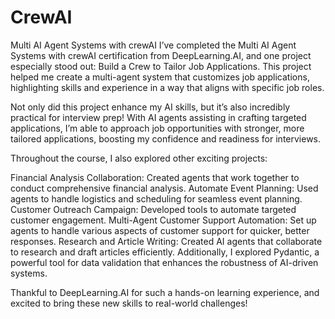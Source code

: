 # CrewAI
Multi AI Agent Systems with crewAI
I’ve completed the Multi AI Agent Systems with crewAI certification from DeepLearning.AI, and one project especially stood out: Build a Crew to Tailor Job Applications. This project helped me create a multi-agent system that customizes job applications, highlighting skills and experience in a way that aligns with specific job roles.

Not only did this project enhance my AI skills, but it’s also incredibly practical for interview prep! With AI agents assisting in crafting targeted applications, I’m able to approach job opportunities with stronger, more tailored applications, boosting my confidence and readiness for interviews.

Throughout the course, I also explored other exciting projects:

Financial Analysis Collaboration: Created agents that work together to conduct comprehensive financial analysis.
Automate Event Planning: Used agents to handle logistics and scheduling for seamless event planning.
Customer Outreach Campaign: Developed tools to automate targeted customer engagement.
Multi-Agent Customer Support Automation: Set up agents to handle various aspects of customer support for quicker, better responses.
Research and Article Writing: Created AI agents that collaborate to research and draft articles efficiently.
Additionally, I explored Pydantic, a powerful tool for data validation that enhances the robustness of AI-driven systems.

Thankful to DeepLearning.AI for such a hands-on learning experience, and excited to bring these new skills to real-world challenges!
